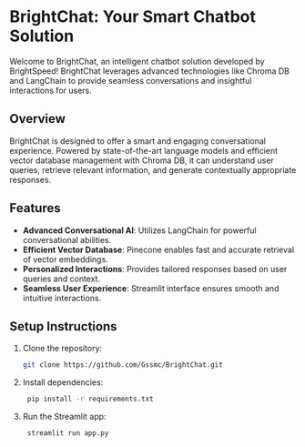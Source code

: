 # BrightChat: Your Smart Chatbot Solution

Welcome to BrightChat, an intelligent chatbot solution developed by BrightSpeed! BrightChat leverages advanced technologies like Chroma DB and LangChain to provide seamless conversations and insightful interactions for users.

## Overview

BrightChat is designed to offer a smart and engaging conversational experience. Powered by state-of-the-art language models and efficient vector database management with Chroma DB, it can understand user queries, retrieve relevant information, and generate contextually appropriate responses.

## Features

- **Advanced Conversational AI**: Utilizes LangChain for powerful conversational abilities.
- **Efficient Vector Database**: Pinecone enables fast and accurate retrieval of vector embeddings.
- **Personalized Interactions**: Provides tailored responses based on user queries and context.
- **Seamless User Experience**: Streamlit interface ensures smooth and intuitive interactions.

## Setup Instructions

1. Clone the repository:
   ```bash
   git clone https://github.com/Gssmc/BrightChat.git

2. Install dependencies:
   ```bash
    pip install -r requirements.txt

4. Run the Streamlit app:
   ```bash
    streamlit run app.py




